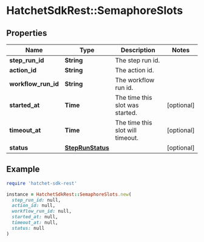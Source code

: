 # HatchetSdkRest::SemaphoreSlots

## Properties

| Name | Type | Description | Notes |
| ---- | ---- | ----------- | ----- |
| **step_run_id** | **String** | The step run id. |  |
| **action_id** | **String** | The action id. |  |
| **workflow_run_id** | **String** | The workflow run id. |  |
| **started_at** | **Time** | The time this slot was started. | [optional] |
| **timeout_at** | **Time** | The time this slot will timeout. | [optional] |
| **status** | [**StepRunStatus**](StepRunStatus.md) |  | [optional] |

## Example

```ruby
require 'hatchet-sdk-rest'

instance = HatchetSdkRest::SemaphoreSlots.new(
  step_run_id: null,
  action_id: null,
  workflow_run_id: null,
  started_at: null,
  timeout_at: null,
  status: null
)
```

